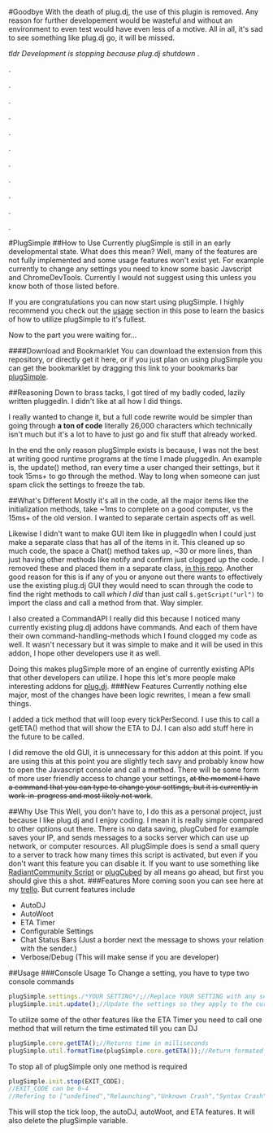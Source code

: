 #Goodbye
With the death of plug.dj, the use of this plugin is removed.  Any reason for further developement would be wasteful and without an environment to even test would have even less of a motive.  All in all, it's sad to see something like plug.dj go, it will be missed.

*tldr Development is stopping because plug.dj shutdown*
.

.

.

.

.

.

.

.

.

.

.

.

#PlugSimple
##How to Use
Currently plugSimple is still in an early developmental state.  What does this mean?  Well, many of the features are not fully implemented and some usage features won't exist yet.  For example currently to change any settings you need to know some basic Javscript and ChromeDevTools.  Currently I would not suggest using this unless you know both of those listed before.

If you are congratulations you can now start using plugSimple.  I highly recommend you check out the [usage](#usage) section in this pose to learn the basics of how to utilize plugSimple to it's fullest.

Now to the part you were waiting for...

####Download and Bookmarklet
You can download the extension from this repository, or directly get it here, or if you just plan on using plugSimple you can get the bookmarklet by dragging this link to your bookmarks bar [plugSimple](http://plugSimple.github.io).

##Reasoning
Down to brass tacks, I got tired of my badly coded, lazily written pluggedIn.  I didn't like at all how I did things.

I really wanted to change it, but a full code rewrite would be simpler than going through **a ton of code** literally 26,000 characters which technically isn't much but it's a lot to have to just go and fix stuff that already worked.

In the end the only reason plugSimple exists is because, I was not the best at writing good runtime programs at the time I made pluggedIn.  An example is, the update() method, ran every time a user changed their settings, but it took 15ms+ to go through the method.  Way to long when someone can just spam click the settings to freeze the tab.

##What's Different
Mostly it's all in the code, all the major items like the initialization methods, take ~1ms to complete on a good computer, vs the 15ms+ of the old version.  I wanted to separate certain aspects off as well.

Likewise I didn't want to make GUI item like in pluggedIn when I could just make a separate class that has all of the items in it.  This cleaned up so much code, the space a Chat() method takes up, ~30 or more lines, than just having other methods like notify and confirm just clogged up the code.  I removed these and placed them in a separate class, [in this repo](https://github.com/itotallyrock/PlugInterfaceAPI).  Another good reason for this is if any of you or anyone out there wants to effectively use the existing plug.dj GUI they would need to scan through the code to find the right methods to call *which I did* than just call `$.getScript("url")` to import the class and call a method from that.  Way simpler.

I also created a CommandAPI I really did this because I noticed many currently existing plug.dj addons have commands.  And each of them have their own command-handling-methods which I found clogged my code as well.  It wasn't necessary but it was simple to make and it will be used in this addon, I hope other developers use it as well.

Doing this makes plugSimple more of an engine of currently existing APIs that other developers can utilize.  I hope this let's more people make interesting addons for [plug.dj](https://plug.dj).
###New Features
Currently nothing else major, most of the changes have been logic rewrites, I mean a few small things.

I added a tick method that will loop every tickPerSecond.  I use this to call a getETA() method that will show the ETA to DJ.  I can also add stuff here in the future to be called.

I did remove the old GUI, it is unnecessary for this addon at this point.  If you are using this at this point you are slightly tech savy and probably know how to open the Javascript console and call a method.  There will be some form of more user friendly access to change your settings, ~~at the moment I have a command that you can type to change your settings, but it is currently in work-in-progress and most likely not work~~.

##Why Use This
Well, you don't have to, I do this as a personal project, just because I like plug.dj and I enjoy coding.  I mean it is really simple compared to other options out there.  There is no data saving, plugCubed for example saves your IP, and sends messages to a socks server which can use up network, or computer resources.  All plugSimple does is send a small query to a server to track how many times this script is activated, but even if you don't want this feature you can disable it.  If you want to use something like [RadiantCommunity Script](https://rcs.radiant.dj/) or [plugCubed](https://plugcubed.net/) by all means go ahead, but first you should give this a shot.
###Features
More coming soon you can see here at my [trello](https://trello.com/b/c3ioChoJ/plugsimple).
But current features include
* AutoDJ
* AutoWoot
* ETA Timer
* Configurable Settings
* Chat Status Bars (Just a border next the message to shows your relation with the sender.)
* Verbose/Debug (This will make sense if you are developer)

##Usage
###Console Usage
To Change a setting, you have to type two console commands
```javascript
plugSimple.settings./*YOUR SETTING*/;//Replace YOUR SETTING with any setting value ie. autodj, autowoot, verbose, etc.
plugSimple.init.update();//Update the settings so they apply to the current instance (also saves your settings)
```
To utilize some of the other features like the ETA Timer you need to call one method that will return the time estimated till you can DJ
```javascript
plugSimple.core.getETA();//Returns time in milliseconds
plugSimple.util.formatTime(plugSimple.core.getETA());//Return formated ETA HH:MM:SS
```
To stop all of plugSimple only one method is required
```javascript
plugSimple.init.stop(EXIT_CODE);
//EXIT_CODE can be 0-4
//Refering to ["undefined","Relaunching","Unknown Crash","Syntax Crash","Stuck in loop"]
```
This will stop the tick loop, the autoDJ, autoWoot, and ETA features.  It will also delete the plugSimple variable.
